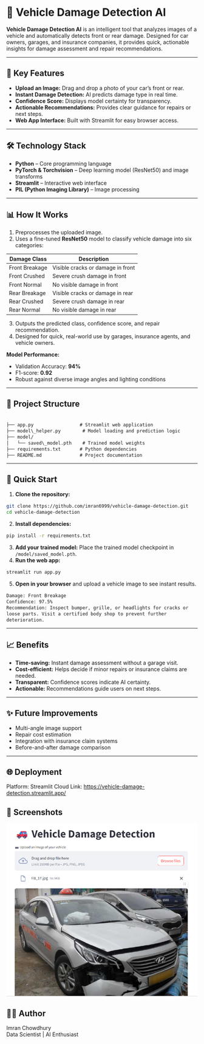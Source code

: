 # 🚗 Vehicle Damage Detection AI

**Vehicle Damage Detection AI** is an intelligent tool that analyzes images of a vehicle and automatically detects front or rear damage. Designed for car owners, garages, and insurance companies, it provides quick, actionable insights for damage assessment and repair recommendations.

---

## 🔑 Key Features
- **Upload an Image:** Drag and drop a photo of your car’s front or rear.  
- **Instant Damage Detection:** AI predicts damage type in real time.  
- **Confidence Score:** Displays model certainty for transparency.  
- **Actionable Recommendations:** Provides clear guidance for repairs or next steps.  
- **Web App Interface:** Built with Streamlit for easy browser access.  

---

## 🛠️ Technology Stack
- **Python** – Core programming language  
- **PyTorch & Torchvision** – Deep learning model (ResNet50) and image transforms  
- **Streamlit** – Interactive web interface  
- **PIL (Python Imaging Library)** – Image processing  

---

## 📊 How It Works
1. Preprocesses the uploaded image.  
2. Uses a fine-tuned **ResNet50** model to classify vehicle damage into six categories:  

| Damage Class       | Description                  |
|------------------|-----------------------------|
| Front Breakage    | Visible cracks or damage in front |
| Front Crushed     | Severe crush damage in front |
| Front Normal      | No visible damage in front |
| Rear Breakage     | Visible cracks or damage in rear |
| Rear Crushed      | Severe crush damage in rear |
| Rear Normal       | No visible damage in rear |

3. Outputs the predicted class, confidence score, and repair recommendation.  
4. Designed for quick, real-world use by garages, insurance agents, and vehicle owners.  

**Model Performance:**  
- Validation Accuracy: **94%**  
- F1-score: **0.92**  
- Robust against diverse image angles and lighting conditions  

---

## 📂 Project Structure
```

├── app.py                 # Streamlit web application
├── model\_helper.py        # Model loading and prediction logic
├── model/
│   └── saved\_model.pth    # Trained model weights
├── requirements.txt       # Python dependencies
├── README.md              # Project documentation

````

---

## 🚀 Quick Start
1. **Clone the repository:**  
```bash
git clone https://github.com/imran6999/vehicle-damage-detection.git
cd vehicle-damage-detection
````

2. **Install dependencies:**

```bash
pip install -r requirements.txt
```

3. **Add your trained model:**
   Place the trained model checkpoint in `/model/saved_model.pth`.
4. **Run the web app:**

```bash
streamlit run app.py
```

5. **Open in your browser** and upload a vehicle image to see instant results.

```
Damage: Front Breakage
Confidence: 97.5%
Recommendation: Inspect bumper, grille, or headlights for cracks or loose parts. Visit a certified body shop to prevent further deterioration.
```

---

## 📈 Benefits

* **Time-saving:** Instant damage assessment without a garage visit.
* **Cost-efficient:** Helps decide if minor repairs or insurance claims are needed.
* **Transparent:** Confidence scores indicate AI certainty.
* **Actionable:** Recommendations guide users on next steps.

---

## ✨ Future Improvements

* Multi-angle image support
* Repair cost estimation
* Integration with insurance claim systems
* Before-and-after damage comparison

---

## 🌐 Deployment
Platform: Streamlit Cloud
Link: https://vehicle-damage-detection.streamlit.app/

## 📸 Screenshots

<!-- Add screenshots or GIFs of this app here -->

![Upload Interface](app_screenshot.jpg.png)



## 👨‍💻 Author
Imran Chowdhury<br>
Data Scientist | AI Enthusiast


